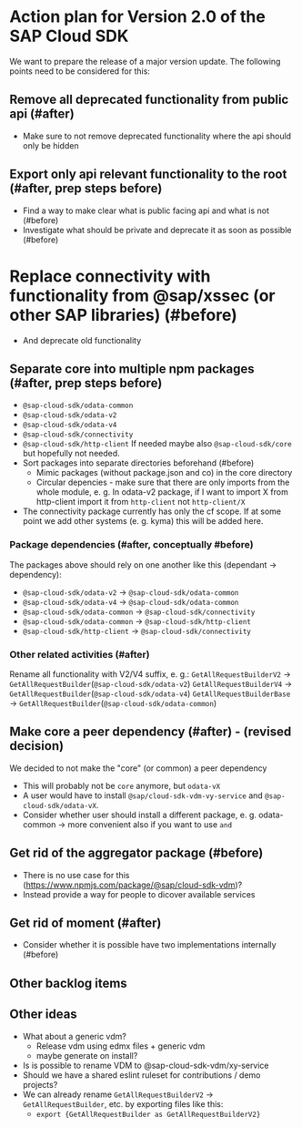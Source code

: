 # Action plan for Version 2.0 of the SAP Cloud SDK

We want to prepare the release of a major version update. The following points need to be considered for this:

## Remove all deprecated functionality from public api (#after)
* Make sure to not remove deprecated functionality where the api should only be hidden

## Export only api relevant functionality to the root (#after, prep steps before)
* Find a way to make clear what is public facing api and what is not (#before)
* Investigate what should be private and deprecate it as soon as possible (#before)

# Replace connectivity with functionality from @sap/xssec (or other SAP libraries) (#before)
* And deprecate old functionality

## Separate core into multiple npm packages (#after, prep steps before)
 * `@sap-cloud-sdk/odata-common`
 * `@sap-cloud-sdk/odata-v2`
 * `@sap-cloud-sdk/odata-v4`
 * `@sap-cloud-sdk/connectivity`
 * `@sap-cloud-sdk/http-client`
If needed maybe also `@sap-cloud-sdk/core` but hopefully not needed.
* Sort packages into separate directories beforehand (#before)
  * Mimic packages (without package.json and co) in the core directory
  * Circular depencies - make sure that there are only imports from the whole module, e. g.
    In odata-v2 package, if I want to import X from http-client import it from `http-client` not `http-client/X`
* The connectivity package currently has only the cf scope. If at some point we add other systems (e. g. kyma) this will be added here.

### Package dependencies (#after, conceptually #before)
The packages above should rely on one another like this (dependant -> dependency):
* `@sap-cloud-sdk/odata-v2` -> `@sap-cloud-sdk/odata-common`
* `@sap-cloud-sdk/odata-v4` -> `@sap-cloud-sdk/odata-common`
* `@sap-cloud-sdk/odata-common` -> `@sap-cloud-sdk/connectivity`
* `@sap-cloud-sdk/odata-common` -> `@sap-cloud-sdk/http-client`
* `@sap-cloud-sdk/http-client` -> `@sap-cloud-sdk/connectivity`

### Other related activities (#after)
Rename all functionality with V2/V4 suffix, e. g.:
`GetAllRequestBuilderV2` -> `GetAllRequestBuilder`(`@sap-cloud-sdk/odata-v2`)
`GetAllRequestBuilderV4` -> `GetAllRequestBuilder`(`@sap-cloud-sdk/odata-v4`)
`GetAllRequestBuilderBase` -> `GetAllRequestBuilder`(`@sap-cloud-sdk/odata-common`)

## Make core a peer dependency (#after) - (revised decision)
We decided to not make the "core" (or common) a peer dependency
* This will probably not be `core` anymore, but `odata-vX`
* A user would have to install `@sap/cloud-sdk-vdm-vy-service` and `@sap-cloud-sdk/odata-vX`.
* Consider whether user should install a different package, e. g. odata-common -> more convenient also if you want to use `and`

## Get rid of the aggregator package (#before)
* There is no use case for this (https://www.npmjs.com/package/@sap/cloud-sdk-vdm)?
* Instead provide a way for people to dicover available services

## Get rid of moment (#after)
* Consider whether it is possible have two implementations internally (#before)

## Other backlog items

## Other ideas
* What about a generic vdm?
  * Release vdm using edmx files + generic vdm
  * maybe generate on install?
* Is is possible to rename VDM to @sap-cloud-sdk-vdm/xy-service
* Should we have a shared eslint ruleset for contributions / demo projects?
* We can already rename `GetAllRequestBuilderV2` -> `GetAllRequestBuilder`, etc. by exporting files like this:
  * `export {GetAllRequestBuilder as GetAllRequestBuilderV2}`
